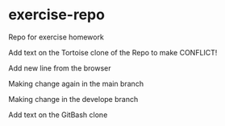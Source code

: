 # exercise-repo
Repo for exercise homework

Add text on the Tortoise clone of the Repo to make CONFLICT!

Add new line from the browser


Making change again in the main branch

Making change in the develope branch

Add text on the GitBash clone
